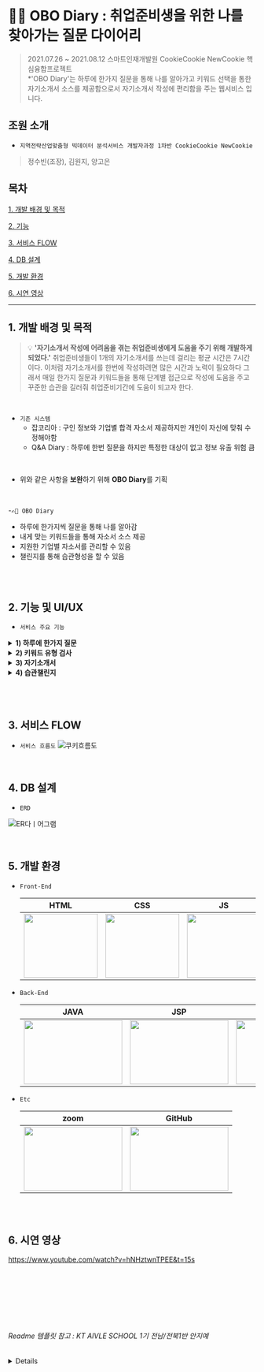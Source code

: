 <br>

# ✍🏻 OBO Diary : 취업준비생을 위한 나를 찾아가는 질문 다이어리
> 2021.07.26 ~ 2021.08.12  스마트인재개발원 CookieCookie NewCookie 핵심융합프로젝트<br>
>  *'OBO Diary'는 하루에 한가지 질문을 통해 나를 알아가고 키워드 선택을 통한 자기소개서 소스를 제공함으로서 자기소개서 작성에 편리함을 주는 웹서비스 입니다.


## 조원 소개
- `지역전략산업맞춤형 빅데이터 분석서비스 개발자과정 1차반 CookieCookie NewCookie`
> 정수빈(조장), 김원지, 양고은


## 목차
[1. 개발 배경 및 목적](#1-개발-배경-및-목적)

[2. 기능](#2-기능-및-UI/UX)

[3. 서비스 FLOW](#3-서비스-FLOW)

[4. DB 설계](#4-DB-설계)

[5. 개발 환경](#5-개발-환경)

[6. 시연 영상](#6-시연-영상)


***

## 1. 개발 배경 및 목적
> 💡 **'자기소개서 작성에 어려움을 겪는 취업준비생에게 도움을 주기 위해 개발하게 되었다.'** 취업준비생들이 1개의 자기소개서를 쓰는데 걸리는 평균 시간은 7시간이다. 이처럼 자기소개서를 한번에 작성하려면 많은 시간과 노력이 필요하다 그래서 매일 한가지 질문과 키워드들을 통해 단계별 접근으로 작성에 도움을 주고 꾸준한 습관을 길러줘 취업준비기간에 도움이 되고자 한다.


<br>

- `기존 시스템`
    - 잡코리아 : 구인 정보와 기업별 합격 자소서 제공하지만 개인이 자신에 맞춰 수정해야함
    - Q&A Diary : 하루에 한번 질문을 하지만 특정한 대상이 없고 정보 유출 위험 큼
 
<br>

- 위와 같은 사항을 **보완**하기 위해 **OBO Diary**를 기획

<br>

-`✍🏻 OBO Diary`
  - 하루에 한가지씩 질문을 통해 나를 알아감
  - 내게 맞는 키워드들을 통해 자소서 소스 제공
  - 지원한 기업별 자소서를 관리할 수 있음
  - 챌린지를 통해 습관형성을 할 수 있음

<br>


<br>

## 2. 기능 및 UI/UX
- `서비스 주요 기능`
 <details>
    <summary><strong>1) 하루에 한가지 질문</strong></summary>
        <div markdown="1">  
            <img src="https://user-images.githubusercontent.com/43737828/176597515-a2e800c4-b788-4da2-83af-d6fcb3c35b61.png" width="850" height="500">
            <br>
            <text>⇒ 매일 한가지씩 질문이 주어지고 좌측에는 이전 질문들이 보여진다.</text>
            <br><br>
            <img src="https://user-images.githubusercontent.com/43737828/176597523-367566b7-610a-4426-9bba-3eb57b2dc34c.png" width="850" height="500">
            <br>
            <text>⇒ 최소 100자 최대500자를 작성 할 수 있다.</text>
            <br><br>
            <img src="https://user-images.githubusercontent.com/43737828/176597532-6c99da3a-14f7-4707-8e82-e63e246b820f.png" width="850" height="500">
            <br>
            <text>⇒ 작성이 완료되면 달력에 성공 쿠키가 주어진다.</text>
            <br><br>
        </div>
</details>

 <details>
  <summary><strong>2) 키워드 유형 검사 </strong></summary>
   <div markdown="1">  
   <br>     
     <img src="https://user-images.githubusercontent.com/43737828/177002404-17cda52b-b82d-4a5a-8084-a8bda6192d26.png" width="850" height="500">
     <br>
     <text>⇒ 자신에게 맞는 키워드들을 여러가지 선택한다.</text>
     <br><br>
     <img src="https://user-images.githubusercontent.com/43737828/177002410-53ce3245-c01c-4517-8565-08e802100166.png" width="850" height="500">
     <br>
     <text>⇒ 자신이 선택한 키워드들에 맞는 자기소개서 소스를 확인 할 수 있다.</text>
     <br><br>
   </div>
 </details>
 
<details>
  <summary><strong>3) 자기소개서</strong></summary>
   <div markdown="1">       
     <br>
     <img src="https://user-images.githubusercontent.com/43737828/177003083-88502237-edcd-4b46-8826-275bdea4d81a.png" width="850" height="500">
     <br>
     <text>⇒ 기업별 자기소개서를 작성 할 수 있다. </text>
      <br>
      <text>⇒ 좌측하단 내가 작성했던 질문에 대한 답과 키워드 선택을 통해 얻은 자기소개서 예시를 볼 수 있다. </text>
      <br><br>
     <img src="https://user-images.githubusercontent.com/43737828/177003218-ff2777ca-4a26-406b-83f1-551768ed9b21.jpg" width="850" height="500">
     <br>
     <text>⇒ 내가 작성했던 질문에 대한 답과 키워드 선택을 통해 얻은 자기소개서 예시를 통해 자기소개서를 작성 할 수 있다. </text>
      <br>
   </div>
 </details>
 
 <details>
  <summary><strong>4) 습관챌린지 </strong></summary>
   <div markdown="1">  
   <br>      
     <img src="https://user-images.githubusercontent.com/43737828/177003379-e81add55-63a9-4ca1-a0cf-5a5b9f1165b5.png" width="850" height="500">  
     <br>
     <text>⇒ 최대 3개 습관 챌린지를 할 수 있다.</text>
     <br><br>
     <img src="https://user-images.githubusercontent.com/43737828/177003393-d0bff185-817e-4795-9790-ae6eb6547165.png" width="850" height="500">  
     <br>
     <text>⇒ 매일 자신이 신청한 습관에 대한 사진을 올린다</text>
     <br><br>
   </div>
 </details>

 <br>

<br>

<br>

## 3. 서비스 FLOW
  - `서비스 흐름도`
![쿠키흐름도](https://user-images.githubusercontent.com/43737828/177003577-ced5f907-8f98-446f-86da-7dd6cd66c71b.PNG)
<br>

## 4. DB 설계
  - `ERD`
  
![ER다ㅣ어그램](https://user-images.githubusercontent.com/43737828/176195140-620e0c7e-0c99-493e-9f6f-0d3689ed1cad.jpg)

<br>

## 5. 개발 환경

- `Front-End`

  |HTML|CSS|JS|Bootstrap|Ajax|
  |:---:|:---:|:---:|:---:|:---:|
  |<img src="https://user-images.githubusercontent.com/68097036/151471705-99458ff8-186c-435b-ac5c-f348fd836e40.png" width="150" height="130">|<img src="https://user-images.githubusercontent.com/68097036/151471805-14e89a94-59e8-468f-8192-c10746b93896.png" width="150" height="130">|<img src="https://user-images.githubusercontent.com/68097036/151471854-e0134a79-b7ef-4a0f-99fd-53e8ee5baf50.png" width="150" height="130">|<img src="https://user-images.githubusercontent.com/68097036/151480381-2b23a8af-c6b4-43a6-96a6-ea69e0b953e0.png" width="100" height="130">|<img src="https://user-images.githubusercontent.com/43737828/177003699-24934ed0-87f5-4303-8af4-8370f5f96525.png" width="150" height="130">|
  

- `Back-End`

  |JAVA|JSP|Oracle|
  |:---:|:---:|:---:|
  |<img src="https://user-images.githubusercontent.com/43737828/176196626-e47ddb01-aa86-451b-8491-2a54d7172102.png" width="200" height="130">|<img src="https://user-images.githubusercontent.com/43737828/177003705-f450c586-f752-46c1-9f75-674a8c2ad11e.png" width="200" height="130">|<img src="https://user-images.githubusercontent.com/43737828/177003709-bb7c80e1-21b3-4402-b5b5-6a3b5b216e33.png" width="200" height="130">|


- `Etc`

  |zoom|GitHub|
  |:---:|:---:|
  |<img src="https://user-images.githubusercontent.com/43737828/176196699-d0d30c28-5ce3-4bd1-8632-7d9be4c2a6d4.png" width="200" height="130">|<img src="https://user-images.githubusercontent.com/68097036/151467910-0fda00cd-c08b-4869-a21e-a66d1d133ff5.png" width="200" height="130">|

<br>
<br>

## 6. 시연 영상
https://www.youtube.com/watch?v=hNHztwnTPEE&t=15s

<br><br><br>
<br><br><br>
###### Readme 템플릿 참고 : KT AIVLE SCHOOL 1기 전남/전북1반 안지예










<details>
# NewCookie
OBO Diary 취준생을 위한 나를 찾아가는 질문 다이어리

# 2021.07.26 
- join.html 생성
- MemberDTO, MemberDAO, JoinServiceCon 생성 및 연결
- 회원가입 끝!

# 2021.07.27
- LoginServiceCon, LoginServiceCon 생성 및 연결 ( 로그인 / 로그아웃 )
- Q&A 화면 구현
- QnADTO, QnADAO 생성 및 연결
- 챌린지 가입 화면 구현
- ChallengeDTO, ChallengeDAO, ChallengeServiceCon 생성 및 연결 
- 자소서예시 샘플 수집
- 키워드 수집
- Q&A 질문지 수집

# 2021.07.28 
- 키워드 테이블 생성
- 달력 화면 구현
- 메인화면 수정
- MyQnAServiceCon 생성 및 연결
- QnADTO, QnADAO 수정 뒤 로그인한 회원의 QnA 정보 가져오기
- 화면에 연결

# 2021.07.29
- 챌린지 화면 수정
- 챌린지 인증 화면 구현
- 챌린지 DB연결 및 날짜랑 습관 가져오기
- 키워드 화면 구현
- QNA 보관함 구현 및 연결

# 2021.07.30
- 자소서 화면 구현
- 키워드 화면 수정 
- 자신이 선택한 키워드 샘플 확인하는 화면 구현
- KeywordDTO, KeywordDAO, keywordServiceCon 생성 및 연결
- 유저가 선택한 키워드 별 상응하는 mbti추출 후 그에 맞는 자소서 샘플 화면에 뿌려주기 구현
- 달력 수정
- 개인정보화면수정 및 로그인화면 구현

# 2021.07.31
- 비밀번호 변경 및 개인정보 수정 완료
- 달력에 QnA답변작성하면 작성한 날짜에 쿠키추가 
- 각 페이지마다 링크연결완료
- 로그인하면 그 페이지머물게 하는 기능 추가

# ~ 2021.08.05
- 자기소개서 디비 연결
- 자기소개서 수정
- 팝업창 연결

# 2021.08.06
- 자소서 삭제 디비 연결
- 자소서 왼쪽하단에 내가작성한 qna와 키워드결과 팝업창으로연결
- 작성한 자소서 목록 스크롤 추가
- qna답변 글자수 카운트
- 각 챌린지마다 인증한 사진 가져오기

# 2021.08.09
- 상단바 링크 연결
- 자소서 글자수 카운트
- 키워드 로그인했을때와 로그아웃했을때 창 구분
- 달력 챌린지 날짜 가져오기 성공
- 각 페이지 정렬 및 멘트 수정
- QNA.jsp 오류수정

# 2021.08.10
- qna 답변 100자 이상 써야만 제출할 수 있는 기능 추가
- 챌린지가입시 직접입력 및 선택 기능 추가
- 각 페이지 정렬 및 멘트 수정

# 2021.08.11
- PPT 제작
- 샘플데이터 삽입

# 2021.08.12
- 시연영상제작
- 최종 발표
</details>
